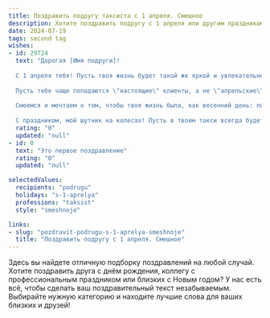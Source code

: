 ```yaml
---
title: Поздравить подругу таксиста с 1 апреля. Смешное
description: Хотите поздравить подругу с 1 апреля или другим праздником? Наш ИИ создаст незабываемое поздравление, а вы обязательно выделитесь среди других.  
date: 2024-07-19
tags: second tag
wishes:
- id: 29724
  text: "Дорогая [Имя подруги]!
  
  С 1 апреля тебя! Пусть твоя жизнь будет такой же яркой и увлекательной, как поездки по городу! Желаю, чтобы пассажиры всегда оказывались с хорошим настроением, а твой таксомотор никогда не застревал в пробках — только быстрые и веселые маршруты!
  
  Пусть тебе чаще попадаются \"настоящие\" клиенты, а не \"апрельские\" шутники! За рулем — как за границей: ни одной \"платной\" дороги, только свободные трассы счастья!
  
  Смеемся и мечтаем о том, чтобы твоя жизнь была, как весенний день: полной неожиданных поворотов, радостных сюрпризов и смешных историй!
  
  С праздником, мой шутник на колесах! Пусть в твоем такси всегда будет место для смеха и радости! 🎉🚕"
  rating: "0"
  updated: "null"
- id: 0
  text: "Это первое поздравление"
  rating: "0"
  updated: "null"

selectedValues:
  recipients: "podrugu"
  holidays: "s-1-aprelya"
  professions: "taksist"
  style: "smeshnoje"

links:
- slug: "pozdravit-podrugu-s-1-aprelya-smeshnoje"
  title: "Поздравить подругу с 1 апреля. Смешное"
---
```


Здесь вы найдете отличную подборку поздравлений на любой случай. 
Хотите поздравить друга с днём рождения, коллегу с профессиональным праздником или близких с Новым годом? У нас есть всё, чтобы сделать ваш поздравительный текст незабываемым. Выбирайте нужную категорию и находите лучшие слова для ваших близких и друзей!
